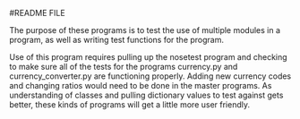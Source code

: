 #README FILE

The purpose of these programs is to test the use of multiple modules in a program, as well as writing test functions for the program.

Use of this program requires pulling up the nosetest program and checking to make sure all of the tests for the programs
currency.py and currency_converter.py are functioning properly.  Adding new currency codes and changing ratios would need to be done
in the master programs.  As understanding of classes and pulling dictionary values to test against gets better, these kinds
of programs will get a little more user friendly.
